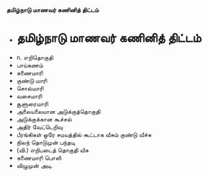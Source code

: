 **தமிழ்நாடு மாணவர் கணினித் திட்டம்**
- # தமிழ்நாடு மாணவர் கணினித் திட்டம்
- n. எறிதொகுதி
- பாய்கணம்
- கணைமாரி
- குண்டு மாரி
- சொல்மாரி
- வசைமாரி
- சூளுரைமாரி
- அலையலையான அடுக்குத்தொகுதி
- அடுக்குக்கான கூச்சல்
- அதிர் வேட்டெறிவு
- பீரங்கிகள் ஒரே சமயத்தில் கூட்டாக வீசும் குண்டு வீச்சு
- நிலந் தொடுமுன் பந்தடி
- (வி.) எறிபடைத் தொகுதி வீசு
- கணைமாரி பொஸீ
- விழுமுன் அடி.

